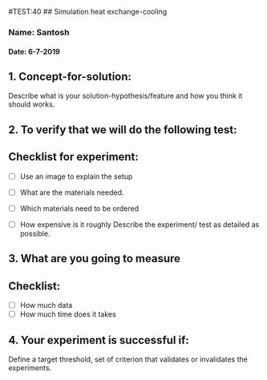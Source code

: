 #TEST:40 ## Simulation heat exchange-cooling
### Name: Santosh
#### Date: 6-7-2019

## 1. Concept-for-solution:
Describe what is your solution-hypothesis/feature and how you think it should works.

## 2. To verify that we will do the following test:
## Checklist for experiment:
- [ ] Use an image to explain the setup
- [ ] What are the materials needed.
- [ ] Which materials need to be ordered
- [ ] How expensive is it roughly
Describe the experiment/ test as detailed as possible.


## 3. What are you going to measure
## Checklist:
- [ ] How much data
- [ ] How much time does it takes

## 4. Your experiment is successful if:
Define a target threshold, set of criterion that validates or invalidates the experiments.
